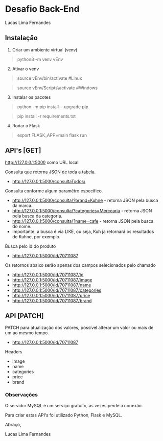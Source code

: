 # Desafio Back-End

Lucas Lima Fernandes

## Instalação

1.  Criar um ambiente virtual (venv)
>python3 -m venv vEnv

2.  Ativar o venv
>source vEnv/bin/activate   #Linux

> source vEnv/Scripts\activate  #Windows

3.  Instalar os pacotes
>python -m pip install --upgrade pip

>pip install -r requirements.txt

4.  Rodar o Flask
>export FLASK_APP=main
>flask run

## API's [GET]

http://127.0.0.1:5000 como URL local

Consulta que retorna JSON de toda a tabela.

*   http://127.0.0.1:5000/consultaTodos/

Consulta conforme algum paramêtro específico.

*   http://127.0.0.1:5000/consulta/?brand=Kuhne - retorna JSON pela busca da marca.
*   http://127.0.0.1:5000/consulta/?categories=Mercearia - retorna JSON pela busca da categoria.
*   http://127.0.0.1:5000/consulta/?name=cafe - retorna JSON pela busca do nome.
*   Importante, a busca é via LIKE, ou seja, Kuh ja retornará os resultados de Kuhne, por exemplo.

Busca pelo id do produto

*   http://127.0.0.1:5000/id/70711087

Os retornos abaixo serão apenas dos campos selecionados pelo chamado

*   http://127.0.0.1:5000/id/70711087/id
*   http://127.0.0.1:5000/id/70711087/image
*   http://127.0.0.1:5000/id/70711087/name
*   http://127.0.0.1:5000/id/70711087/categories
*   http://127.0.0.1:5000/id/70711087/price
*   http://127.0.0.1:5000/id/70711087/brand

## API [PATCH]

PATCH para atualização dos valores, possível alterar um valor ou mais de um ao mesmo tempo.

*   http://127.0.0.1:5000/id/70711087

Headers

*   image
*   name
*   categories
*   price
*   brand

### Observações

O servidor MySQL é um serviço gratuito, as vezes perde a conexão.

Para criar estas API's foi utilizado Python, Flask e MySQL.




Abraço,

Lucas Lima Fernandes